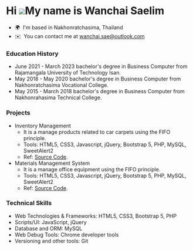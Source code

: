Hi ![](https://user-images.githubusercontent.com/18350557/176309783-0785949b-9127-417c-8b55-ab5a4333674e.gif)My name is Wanchai Saelim
======================================================================================================================================

*   🌍  I'm based in Nakhonratchasima, Thailand
*   ✉️  You can contact me at [wanchai.sae@outlook.com](mailto:wanchai.sae@outlook.com)

### Education History
  - June 2021 - March 2023 bachelor's degree in Business Computer from Rajamangala University of Technology Isan.
  - May 2018 - May 2020 bachelor's degree in Business Computer from Nakhonratchasima Vocational College.
  - May 2015 - March 2018 bachelor's degree in Business Computer from Nakhonrahasima Technical College.

### Projects
  - Inventory Management
    - It is a manage products related to car carpets using the FIFO principle.
    - Tools: HTML5, CSS3, Javascript, jQuery, Bootstrap 5, PHP, MySQL, SweetAlert2
    - Ref: [Source Code](https://github.com/seayprem/sok).
  - Materials Management System
    - It is a manage office equipment using the FIFO principle.
    - Tools: HTML5, CSS3, Javascript, jQuery, Bootstrap 5, PHP, MySQL, SweetAlert2
    - Ref: [Source Code](https://github.com/seayprem/pmj/).

### Technical Skills 
  - Web Technologies & Frameworks: HTML5, CSS3, Bootstrap 5, PHP
  - Scripts/UI: JavaScript, jQuery
  - Database and ORM: MySQL
  - Web Debug Tools: Chrome developer tools
  - Versioning and other tools: Git
